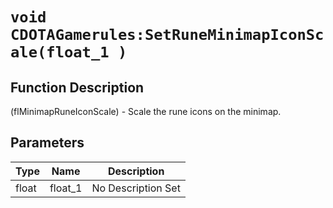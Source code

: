 # `void CDOTAGamerules:SetRuneMinimapIconScale(float_1 )`
## Function Description
(flMinimapRuneIconScale) - Scale the rune icons on the minimap.
## Parameters
Type|Name|Description
--|--|--
float|float_1|No Description Set
